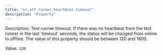 ```yaml
---
title: "sn_atf.runner.heartbeat.timeout"
description: "Property"
---
```


Description: Test runner timeout. If there was no heartbeat from the test runner in the last 'timeout' seconds, the status will be changed from online to offline. The value of this property should be between 120 and 1800.

Value: `120`